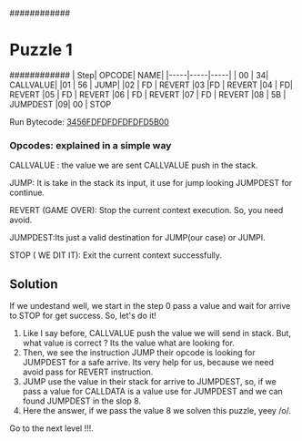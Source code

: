 ############
# Puzzle 1 #
############
| Step| OPCODE| NAME|
|-----|-----|-----|
| 00 |    34|      CALLVALUE|
|01  |    56 |     JUMP|
|02  |    FD |     REVERT
|03  |FD   |   REVERT
|04  | FD|      REVERT
|05    |  FD |     REVERT
|06   |   FD  |    REVERT
|07  |    FD   |   REVERT
|08 |     5B    |  JUMPDEST
|09|      00     | STOP

Run Bytecode: [3456FDFDFDFDFDFD5B00](https://www.evm.codes/playground?fork=merge&callValue=8&unit=Wei&codeType=Bytecode&code='3456~~~5B00'~FDFD%01~_)

### Opcodes: explained in a simple way

CALLVALUE : the value we are sent CALLVALUE push in the stack.

JUMP:  It is take in the stack its input, it use for jump looking JUMPDEST for continue.

REVERT (GAME OVER): Stop the current context execution. So, you need avoid.

JUMPDEST:Its just a valid destination for JUMP(our case) or JUMPI.

STOP ( WE DIT IT): Exit the current context successfully. 


## Solution 

If we undestand well, we start in the step 0 pass a value and wait for arrive to STOP  for get success. So, let's do it!

1. Like I say before, CALLVALUE push the value we will send in stack. But, what value is correct ? Its the value what are looking for.
2. Then, we see the instruction JUMP their opcode is looking for JUMPDEST for a safe arrive. Its very help for us, because we need avoid pass for REVERT instruction. 
3. JUMP use the value in their stack for arrive to JUMPDEST, so, if we pass a value for CALLDATA is a value use for JUMPDEST and we can found JUMPDEST in the slop 8. 
4. Here the answer, if we pass the value 8 we solven this puzzle, yeey /o/.


Go to the next level !!!.